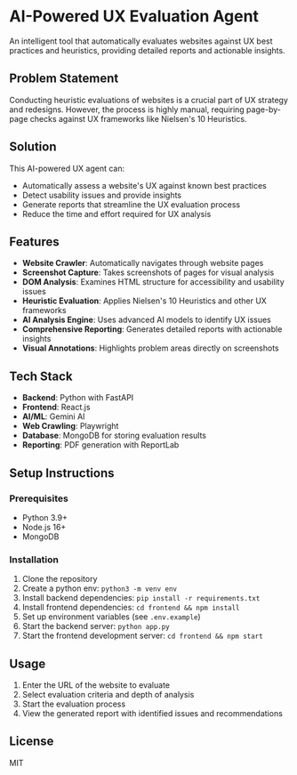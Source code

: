 # AI-Powered UX Evaluation Agent

An intelligent tool that automatically evaluates websites against UX best practices and heuristics, providing detailed reports and actionable insights.

## Problem Statement

Conducting heuristic evaluations of websites is a crucial part of UX strategy and redesigns. However, the process is highly manual, requiring page-by-page checks against UX frameworks like Nielsen's 10 Heuristics.

## Solution

This AI-powered UX agent can:

- Automatically assess a website's UX against known best practices
- Detect usability issues and provide insights
- Generate reports that streamline the UX evaluation process
- Reduce the time and effort required for UX analysis

## Features

- **Website Crawler**: Automatically navigates through website pages
- **Screenshot Capture**: Takes screenshots of pages for visual analysis
- **DOM Analysis**: Examines HTML structure for accessibility and usability issues
- **Heuristic Evaluation**: Applies Nielsen's 10 Heuristics and other UX frameworks
- **AI Analysis Engine**: Uses advanced AI models to identify UX issues
- **Comprehensive Reporting**: Generates detailed reports with actionable insights
- **Visual Annotations**: Highlights problem areas directly on screenshots

## Tech Stack

- **Backend**: Python with FastAPI
- **Frontend**: React.js
- **AI/ML**: Gemini AI
- **Web Crawling**: Playwright
- **Database**: MongoDB for storing evaluation results
- **Reporting**: PDF generation with ReportLab

## Setup Instructions

### Prerequisites

- Python 3.9+
- Node.js 16+
- MongoDB

### Installation

1. Clone the repository
2. Create a python env: `python3 -m venv env`
3. Install backend dependencies: `pip install -r requirements.txt`
4. Install frontend dependencies: `cd frontend && npm install`
5. Set up environment variables (see `.env.example`)
6. Start the backend server: `python app.py`
7. Start the frontend development server: `cd frontend && npm start`

## Usage

1. Enter the URL of the website to evaluate
2. Select evaluation criteria and depth of analysis
3. Start the evaluation process
4. View the generated report with identified issues and recommendations

## License

MIT
